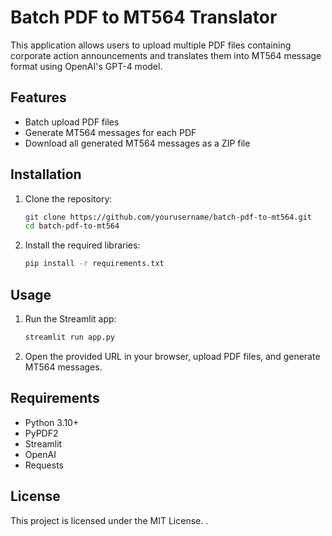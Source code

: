 # Batch PDF to MT564 Translator

This application allows users to upload multiple PDF files containing corporate action announcements and translates them into MT564 message format using OpenAI's GPT-4 model.

## Features

- Batch upload PDF files
- Generate MT564 messages for each PDF
- Download all generated MT564 messages as a ZIP file

## Installation

1. Clone the repository:
   ```bash
   git clone https://github.com/yourusername/batch-pdf-to-mt564.git
   cd batch-pdf-to-mt564
   ```

2. Install the required libraries:
   ```bash
   pip install -r requirements.txt
   ```

## Usage

1. Run the Streamlit app:
   ```bash
   streamlit run app.py
   ```

2. Open the provided URL in your browser, upload PDF files, and generate MT564 messages.

## Requirements

- Python 3.10+
- PyPDF2
- Streamlit
- OpenAI
- Requests

## License

This project is licensed under the MIT License.
.